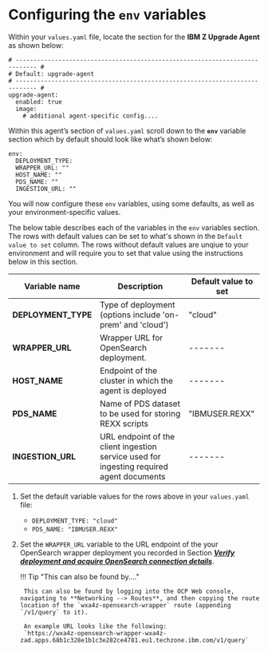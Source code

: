 # Configuring the `env` variables

Within your `values.yaml` file, locate the section for the **IBM Z Upgrade Agent** as shown below:

```
# ---------------------------------------------------------------------------- #
# Default: upgrade-agent
# ---------------------------------------------------------------------------- #
upgrade-agent:
  enabled: true
  image:
    # additional agent-specific config....
```

Within this agent’s section of `values.yaml` scroll down to the **`env`** variable section which by default should look like what’s shown below:

```
env:
  DEPLOYMENT_TYPE:
  WRAPPER_URL: ""
  HOST_NAME: ""
  PDS_NAME: ""
  INGESTION_URL: ""
```

You will now configure these `env` variables, using some defaults, as well as your environment-specific values.

The below table describes each of the variables in the `env` variables section. The rows with default values can be set to what's shown in the `Default value to set` column. The rows without default values are unqiue to your environment and will require you to set that value using the instructions below in this section. 

**Variable name** | **Description** | **Default value to set**
--- | --- | ---
**DEPLOYMENT_TYPE** | Type of deployment (options include 'on-prem' and 'cloud') | "cloud"
**WRAPPER_URL** | Wrapper URL for OpenSearch deployment. | -------
**HOST_NAME** | Endpoint of the cluster in which the agent is deployed | -------
**PDS_NAME** | Name of PDS dataset to be used for storing REXX scripts | "IBMUSER.REXX"
**INGESTION_URL** | URL endpoint of the client ingestion service used for ingesting required agent documents | -------

1. Set the default variable values for the rows above in your `values.yaml` file:

    * `DEPLOYMENT_TYPE: "cloud"`
    * `PDS_NAME: "IBMUSER.REXX"`

2. Set the `WRAPPER_URL` variable to the URL endpoint of the your OpenSearch wrapper deployment you recorded in Section ***[Verify deployment and acquire OpenSearch connection details](../../zAssistantDeploy/verify-deployment.md)***.
  

    !!! Tip "This can also be found by...."
    
        This can also be found by logging into the OCP Web console, navigating to **Networking --> Routes**, and then copying the route location of the `wxa4z-opensearch-wrapper` route (appending `/v1/query` to it).

        An example URL looks like the following:
        `https://wxa4z-opensearch-wrapper-wxa4z- zad.apps.68b1c328e1b1c3e282ce4781.eu1.techzone.ibm.com/v1/query`